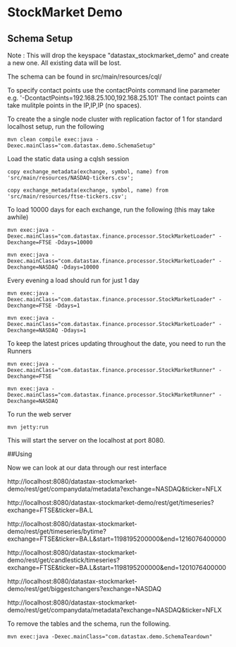 StockMarket Demo
========================================================

## Schema Setup
Note : This will drop the keyspace "datastax_stockmarket_demo" and create a new one. All existing data will be lost. 

The schema can be found in src/main/resources/cql/

To specify contact points use the contactPoints command line parameter e.g. '-DcontactPoints=192.168.25.100,192.168.25.101'
The contact points can take mulitple points in the IP,IP,IP (no spaces).

To create the a single node cluster with replication factor of 1 for standard localhost setup, run the following

    mvn clean compile exec:java -Dexec.mainClass="com.datastax.demo.SchemaSetup"


Load the static data using a cqlsh session 

	copy exchange_metadata(exchange, symbol, name) from 'src/main/resources/NASDAQ-tickers.csv';
	
	copy exchange_metadata(exchange, symbol, name) from 'src/main/resources/ftse-tickers.csv';


To load 10000 days for each exchange, run the following (this may take awhile)

	mvn exec:java -Dexec.mainClass="com.datastax.finance.processor.StockMarketLoader" -Dexchange=FTSE -Ddays=10000
	
	mvn exec:java -Dexec.mainClass="com.datastax.finance.processor.StockMarketLoader" -Dexchange=NASDAQ -Ddays=10000
	
Every evening a load should run for just 1 day	

	mvn exec:java -Dexec.mainClass="com.datastax.finance.processor.StockMarketLoader" -Dexchange=FTSE -Ddays=1
	
	mvn exec:java -Dexec.mainClass="com.datastax.finance.processor.StockMarketLoader" -Dexchange=NASDAQ -Ddays=1

To keep the latest prices updating throughout the date, you need to run the Runners

	mvn exec:java -Dexec.mainClass="com.datastax.finance.processor.StockMarketRunner" -Dexchange=FTSE
	
	mvn exec:java -Dexec.mainClass="com.datastax.finance.processor.StockMarketRunner" -Dexchange=NASDAQ

	
To run the web server 

    mvn jetty:run
    
This will start the server on the localhost at port 8080.

##Using

Now we can look at our data through our rest interface

http://localhost:8080/datastax-stockmarket-demo/rest/get/companydata/metadata?exchange=NASDAQ&ticker=NFLX

http://localhost:8080/datastax-stockmarket-demo/rest/get/timeseries?exchange=FTSE&ticker=BA.L

http://localhost:8080/datastax-stockmarket-demo/rest/get/timeseries/bytime?exchange=FTSE&ticker=BA.L&start=1198195200000&end=1216076400000

http://localhost:8080/datastax-stockmarket-demo/rest/get/candlestick/timeseries?exchange=FTSE&ticker=BA.L&start=1198195200000&end=1201076400000


http://localhost:8080/datastax-stockmarket-demo/rest/get/biggestchangers?exchange=NASDAQ

http://localhost:8080/datastax-stockmarket-demo/rest/get/companydata/metadata?exchange=NASDAQ&ticker=NFLX





To remove the tables and the schema, run the following.

    mvn exec:java -Dexec.mainClass="com.datastax.demo.SchemaTeardown"
	
